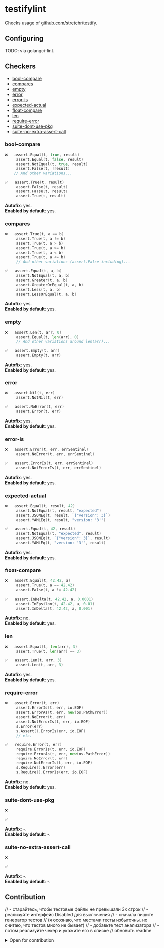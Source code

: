 # testifylint
Checks usage of [github.com/stretchr/testify](https://github.com/stretchr/testify).

## Configuring
TODO: via golangci-lint.

## Checkers

- [bool-compare](#bool-compare)
- [compares](#compares)
- [empty](#empty)
- [error](#error)
- [error-is](#error-is)
- [expected-actual](#expected-actual)
- [float-compare](#float-compare)
- [len](#len)
- [require-error](#require-error)
- [suite-dont-use-pkg](#suite-dont-use-pkg)
- [suite-no-extra-assert-call](#suite-no-extra-assert-call)

### bool-compare
```go
❌   assert.Equal(t, true, result)
     assert.Equal(t, false, result)
     assert.NotEqual(t, true, result)
     assert.False(t, !result)
    // And other variations...

✅   assert.True(t, result)
     assert.False(t, result)
     assert.False(t, result)
     assert.True(t, result)
```
**Autofix**: yes. <br>
**Enabled by default**: yes.

### compares
```go
❌   assert.True(t, a == b)
     assert.True(t, a != b)
     assert.True(t, a > b)
     assert.True(t, a >= b)
     assert.True(t, a < b)
     assert.True(t, a <= b)
     // And other variations (assert.False including)...

✅   assert.Equal(t, a, b)
     assert.NotEqual(t, a, b)
     assert.Greater(t, a, b)
     assert.GreaterOrEqual(t, a, b)
     assert.Less(t, a, b)
     assert.LessOrEqual(t, a, b)
```
**Autofix**: yes. <br>
**Enabled by default**: yes.

### empty
```go
❌   assert.Len(t, arr, 0)
     assert.Equal(t, len(arr), 0)
     // And other variations around len(arr)...

✅   assert.Empty(t, arr)
     assert.Empty(t, arr)
```
**Autofix**: yes. <br>
**Enabled by default**: yes.

### error
```go
❌   assert.Nil(t, err)
     assert.NotNil(t, err)

✅   assert.NoError(t, err)
     assert.Error(t, err)
```
**Autofix**: yes. <br>
**Enabled by default**: yes.

### error-is
```go
❌   assert.Error(t, err, errSentinel)
     assert.NoError(t, err, errSentinel)

✅   assert.ErrorIs(t, err, errSentinel)
     assert.NotErrorIs(t, err, errSentinel)
```
**Autofix**: yes. <br>
**Enabled by default**: yes.

### expected-actual
```go
❌   assert.Equal(t, result, 42)
     assert.NotEqual(t, result, "expected")
     assert.JSONEq(t, result, `{"version": 3}`)
     assert.YAMLEq(t, result, "version: '3'")

✅   assert.Equal(t, 42, result)
     assert.NotEqual(t, "expected", result)
     assert.JSONEq(t, `{"version": 3}`, result)
     assert.YAMLEq(t, "version: '3'", result)
```
**Autofix**: yes. <br>
**Enabled by default**: yes.

### float-compare
```go
❌   assert.Equal(t, 42.42, a)
     assert.True(t, a == 42.42)
     assert.False(t, a != 42.42)
	
✅   assert.InDelta(t, 42.42, a, 0.0001)
     assert.InEpsilon(t, 42.42, a, 0.01)
     assert.InDelta(t, 42.42, a, 0.001)
```
**Autofix**: no. <br>
**Enabled by default**: yes.

### len
```go
❌   assert.Equal(t, len(arr), 3)
     assert.True(t, len(arr) == 3)

✅   assert.Len(t, arr, 3)
     assert.Len(t, arr, 3)
```
**Autofix**: yes. <br>
**Enabled by default**: yes.

### require-error
```go
❌   assert.Error(t, err)
     assert.ErrorIs(t, err, io.EOF)
     assert.ErrorAs(t, err, new(os.PathError))
     assert.NoError(t, err)
     assert.NotErrorIs(t, err, io.EOF)
     s.Error(err)
     s.Assert().ErrorIs(err, io.EOF)
     // etc.

✅   require.Error(t, err)
     require.ErrorIs(t, err, io.EOF)
     require.ErrorAs(t, err, new(os.PathError))
     require.NoError(t, err)
     require.NotErrorIs(t, err, io.EOF)
     s.Require().Error(err)
     s.Require().ErrorIs(err, io.EOF)
```
**Autofix**: no. <br>
**Enabled by default**: yes.

### suite-dont-use-pkg
```go
❌

✅
```
**Autofix**: -. <br>
**Enabled by default**: -.

### suite-no-extra-assert-call
```go
❌

✅
```
**Autofix**: -. <br>
**Enabled by default**: -.

## Contribution
// - старайтесь, чтобы тестовые файлы не превышали 3к строк
// - реализуйте интерфейс Disabled для выключения
// - сначала пишите генератор тестов
// (я осознаю, что местами тесты избыточны. но считаю, что тестов много не бывает)
// - добавьте тест анализатора
// - потом реализуйте чекер и укажите его в списке
// обновить readme

<details>
  <summary>Open for contribution</summary>

### `empty` checker: zero config
- empty-zero (сделать флаг для строк в линтере)
- 
### `float-compare` checker: structs with float comparisons
поддержка остального дерьма

     assert.NotEqual(t, 42.42, a)
     assert.Greater(t, a, 42.42)
     assert.GreaterOrEqual(t, a, 42.42)
     assert.Less(t, a, 42.42)
     assert.LessOrEqual(t, a, 42.42)
    
assert.True(t, a != 42.42) // assert.False(t, a == 42.42)
assert.True(t, a > 42.42)  // assert.False(t, a <= 42.42)
assert.True(t, a >= 42.42) // assert.False(t, a < 42.42)
assert.True(t, a < 42.42)  // assert.False(t, a >= 42.42)
assert.True(t, a <= 42.42) // assert.False(t, a > 42.42)






### zero

### http-error
http-error (HTTPSuccess + HTTPError)
```go
❌

✅
```
**Autofix**: yes. <br>
**Enabled by default**: no.

### http-code-const
```go
❌

✅
```
**Autofix**: yes. <br>
**Enabled by default**: no.

### negative-positive
```go
❌

✅

❌   assert.Less(t, val, 0)
✅   assert.Negative(t, val)

❌   assert.Greater(t, val, 0)
✅   assert.Positive(t, val)
```
**Autofix**: yes. <br>
**Enabled by default**: yes.

### equal-values
```go
❌   assert.Equal(t, int64(100), price.Amount)
✅   assert.EqualValues(t, 100, price.Amount)
```
**Autofix**: yes. <br>
**Enabled by default**: false.

### no-error-contains
```go
❌   assert.ErrorContains(t, err, "not found")
✅   assert.ErrorIs(t, err, ErrNotFound)
```
**Autofix**: no. <br>
**Enabled by default**: yes.

### no-equal-error
```go
❌   assert.EqualError(t, err, "user not found")
✅   assert.ErrorIs(t, err, ErrUserNotFound)
```
**Autofix**: no. <br>
**Enabled by default**: yes.

### elements-match
```go
❌   require.Equal(t, len(expected), len(result)
     sort.Slice(expected, /* ... */)
     sort.Slice(result, /* ... */)
     for i := range result {
         assert.Equal(t, expected[i], result[i])
     }
✅   assert.ElementsMatch(t, expected, result)
```
**Autofix**: maybe (depends on implementation difficulty). <br>
**Enabled by default**: maybe (depends on checker's stability).

### suite-test-name
```go
❌

✅
```
**Autofix**: yes. <br>
**Enabled by default**: false.

### suite-thelper
```go
❌

✅
```
**Autofix**: yes. <br>
**Enabled by default**: false.

</details>
